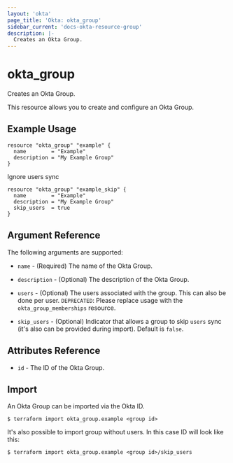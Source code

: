 ```yaml
---
layout: 'okta'
page_title: 'Okta: okta_group'
sidebar_current: 'docs-okta-resource-group'
description: |-
  Creates an Okta Group.
---
```


# okta_group

Creates an Okta Group.

This resource allows you to create and configure an Okta Group.

## Example Usage

```hcl
resource "okta_group" "example" {
  name        = "Example"
  description = "My Example Group"
}
```

Ignore users sync
```hcl
resource "okta_group" "example_skip" {
  name        = "Example"
  description = "My Example Group"
  skip_users  = true
}
```

## Argument Reference

The following arguments are supported:

- `name` - (Required) The name of the Okta Group.

- `description` - (Optional) The description of the Okta Group.

- `users` - (Optional) The users associated with the group. This can also be done per user.
`DEPRECATED`: Please replace usage with the `okta_group_memberships` resource.

- `skip_users` - (Optional) Indicator that allows a group to skip `users` sync (it's also can be provided during import). Default is `false`.

## Attributes Reference

- `id` - The ID of the Okta Group.

## Import

An Okta Group can be imported via the Okta ID.

```
$ terraform import okta_group.example <group id>
```

It's also possible to import group without users. In this case ID will look like this:

```
$ terraform import okta_group.example <group id>/skip_users
```
